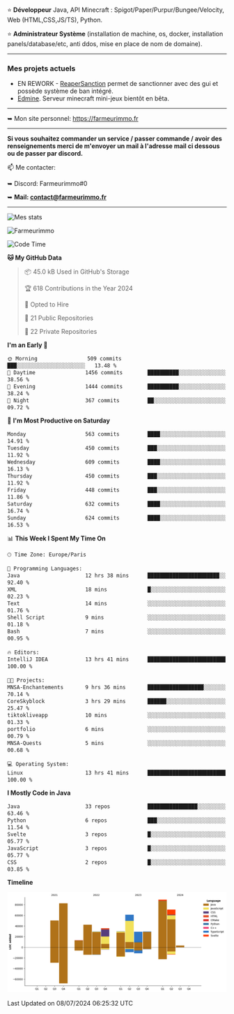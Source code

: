 ⭐ **Développeur** Java, API Minecraft : Spigot/Paper/Purpur/Bungee/Velocity, Web (HTML,CSS,JS/TS), Python.

⭐ **Administrateur Système** (installation de machine, os, docker, installation panels/database/etc, anti ddos, mise en place de nom de domaine).

---

### Mes projets actuels
- EN REWORK - [ReaperSanction](https://www.spigotmc.org/resources/reapersanction.89580/) permet de sanctionner avec des gui et possède système de ban intégré.
- [Edmine](https://edmine.net). Serveur minecraft mini-jeux bientôt en bêta.

---

➥ Mon site personnel: https://farmeurimmo.fr

---

**Si vous souhaitez commander un service / passer commande / avoir des renseignements merci de m'envoyer un mail à l'adresse mail ci dessous ou de passer par discord.**

📫 Me contacter:
 
   ➥ Discord: Farmeurimmo#0
   
   ➥ **Mail: contact@farmeurimmo.fr**

---

![Mes stats](https://github-readme-stats.farmeurimmo.fr/api?username=Farmeurimmo&count_private=true&show_icons=true&theme=radical)

<img src="https://komarev.com/ghpvc/?username=Farmeurimmo" alt="Farmeurimmo" />

<!--START_SECTION:waka-->
![Code Time](http://img.shields.io/badge/Code%20Time-1%2C411%20hrs%2046%20mins-blue)

**🐱 My GitHub Data** 

> 📦 45.0 kB Used in GitHub's Storage 
 > 
> 🏆 618 Contributions in the Year 2024
 > 
> 💼 Opted to Hire
 > 
> 📜 21 Public Repositories 
 > 
> 🔑 22 Private Repositories 
 > 
**I'm an Early 🐤** 

```text
🌞 Morning                509 commits         ███░░░░░░░░░░░░░░░░░░░░░░   13.48 % 
🌆 Daytime                1456 commits        ██████████░░░░░░░░░░░░░░░   38.56 % 
🌃 Evening                1444 commits        ██████████░░░░░░░░░░░░░░░   38.24 % 
🌙 Night                  367 commits         ██░░░░░░░░░░░░░░░░░░░░░░░   09.72 % 
```
📅 **I'm Most Productive on Saturday** 

```text
Monday                   563 commits         ████░░░░░░░░░░░░░░░░░░░░░   14.91 % 
Tuesday                  450 commits         ███░░░░░░░░░░░░░░░░░░░░░░   11.92 % 
Wednesday                609 commits         ████░░░░░░░░░░░░░░░░░░░░░   16.13 % 
Thursday                 450 commits         ███░░░░░░░░░░░░░░░░░░░░░░   11.92 % 
Friday                   448 commits         ███░░░░░░░░░░░░░░░░░░░░░░   11.86 % 
Saturday                 632 commits         ████░░░░░░░░░░░░░░░░░░░░░   16.74 % 
Sunday                   624 commits         ████░░░░░░░░░░░░░░░░░░░░░   16.53 % 
```


📊 **This Week I Spent My Time On** 

```text
🕑︎ Time Zone: Europe/Paris

💬 Programming Languages: 
Java                     12 hrs 38 mins      ███████████████████████░░   92.40 % 
XML                      18 mins             █░░░░░░░░░░░░░░░░░░░░░░░░   02.23 % 
Text                     14 mins             ░░░░░░░░░░░░░░░░░░░░░░░░░   01.76 % 
Shell Script             9 mins              ░░░░░░░░░░░░░░░░░░░░░░░░░   01.18 % 
Bash                     7 mins              ░░░░░░░░░░░░░░░░░░░░░░░░░   00.95 % 

🔥 Editors: 
IntelliJ IDEA            13 hrs 41 mins      █████████████████████████   100.00 % 

🐱‍💻 Projects: 
MNSA-Enchantements       9 hrs 36 mins       ██████████████████░░░░░░░   70.14 % 
CoreSkyblock             3 hrs 29 mins       ██████░░░░░░░░░░░░░░░░░░░   25.47 % 
tiktokliveapp            10 mins             ░░░░░░░░░░░░░░░░░░░░░░░░░   01.33 % 
portfolio                6 mins              ░░░░░░░░░░░░░░░░░░░░░░░░░   00.79 % 
MNSA-Quests              5 mins              ░░░░░░░░░░░░░░░░░░░░░░░░░   00.68 % 

💻 Operating System: 
Linux                    13 hrs 41 mins      █████████████████████████   100.00 % 
```

**I Mostly Code in Java** 

```text
Java                     33 repos            ████████████████░░░░░░░░░   63.46 % 
Python                   6 repos             ███░░░░░░░░░░░░░░░░░░░░░░   11.54 % 
Svelte                   3 repos             █░░░░░░░░░░░░░░░░░░░░░░░░   05.77 % 
JavaScript               3 repos             █░░░░░░░░░░░░░░░░░░░░░░░░   05.77 % 
CSS                      2 repos             █░░░░░░░░░░░░░░░░░░░░░░░░   03.85 % 
```



**Timeline**

![Lines of Code chart](https://raw.githubusercontent.com/Farmeurimmo/Farmeurimmo/main/assets/bar_graph.png)


 Last Updated on 08/07/2024 06:25:32 UTC
<!--END_SECTION:waka-->
